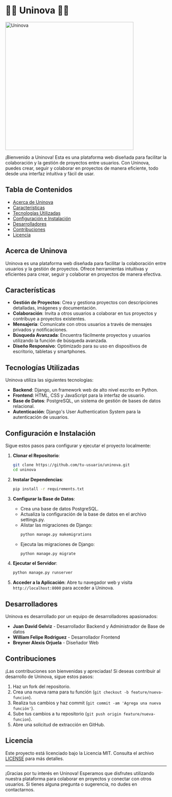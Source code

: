 # 👨‍🎓 Uninova 👩‍🎓
<img src="https://github.com/Gelviz274/Uni-nova/assets/148910408/f2034100-435f-435a-a779-74639ec6a196" alt="Uninova" width="400">

¡Bienvenido a Uninova! Esta es una plataforma web diseñada para facilitar la colaboración y la gestión de proyectos entre usuarios. Con Uninova, puedes crear, seguir y colaborar en proyectos de manera eficiente, todo desde una interfaz intuitiva y fácil de usar.

## Tabla de Contenidos

- [Acerca de Uninova](#acerca-de-uninova)
- [Características](#características)
- [Tecnologías Utilizadas](#tecnologías-utilizadas)
- [Configuración e Instalación](#configuración-e-instalación)
- [Desarrolladores](#desarrolladores)
- [Contribuciones](#contribuciones)
- [Licencia](#licencia)

## Acerca de Uninova

Uninova es una plataforma web diseñada para facilitar la colaboración entre usuarios y la gestión de proyectos. Ofrece herramientas intuitivas y eficientes para crear, seguir y colaborar en proyectos de manera efectiva.

## Características

- **Gestión de Proyectos**: Crea y gestiona proyectos con descripciones detalladas, imágenes y documentación.
- **Colaboración**: Invita a otros usuarios a colaborar en tus proyectos y contribuye a proyectos existentes.
- **Mensajería**: Comunícate con otros usuarios a través de mensajes privados y notificaciones.
- **Búsqueda Avanzada**: Encuentra fácilmente proyectos y usuarios utilizando la función de búsqueda avanzada.
- **Diseño Responsivo**: Optimizado para su uso en dispositivos de escritorio, tabletas y smartphones.

## Tecnologías Utilizadas

Uninova utiliza las siguientes tecnologías:

- **Backend**: Django, un framework web de alto nivel escrito en Python.
- **Frontend**: HTML, CSS y JavaScript para la interfaz de usuario.
- **Base de Datos**: PostgreSQL, un sistema de gestión de bases de datos relacional.
- **Autenticación**: Django's User Authentication System para la autenticación de usuarios.

## Configuración e Instalación

Sigue estos pasos para configurar y ejecutar el proyecto localmente:

1. **Clonar el Repositorio**:
    ```sh
    git clone https://github.com/tu-usuario/uninova.git
    cd uninova
    ```

2. **Instalar Dependencias**:
    ```sh
    pip install -r requirements.txt
    ```

3. **Configurar la Base de Datos**:
    - Crea una base de datos PostgreSQL.
    - Actualiza la configuración de la base de datos en el archivo settings.py.
    - Alistar las migraciones de Django:
      ```sh
      python manage.py makemigrations
      ```
    - Ejecuta las migraciones de Django:
      ```sh
      python manage.py migrate
      ```

4. **Ejecutar el Servidor**:
    ```sh
    python manage.py runserver
    ```

5. **Acceder a la Aplicación**:
    Abre tu navegador web y visita `http://localhost:8000` para acceder a Uninova.

## Desarrolladores

Uninova es desarrollado por un equipo de desarrolladores apasionados:

- **Juan David Gelviz** - Desarrollador Backend y Administrador de Base de datos
- **William Felipe Rodriguez** - Desarrollador Frontend
- **Breyner Alexis Orjuela** - Diseñador Web

## Contribuciones

¡Las contribuciones son bienvenidas y apreciadas! Si deseas contribuir al desarrollo de Uninova, sigue estos pasos:

1. Haz un fork del repositorio.
2. Crea una nueva rama para tu función (`git checkout -b feature/nueva-funcion`).
3. Realiza tus cambios y haz commit (`git commit -am 'Agrega una nueva función'`).
4. Sube tus cambios a tu repositorio (`git push origin feature/nueva-funcion`).
5. Abre una solicitud de extracción en GitHub.

## Licencia

Este proyecto está licenciado bajo la Licencia MIT. Consulta el archivo [LICENSE](LICENSE) para más detalles.

---

¡Gracias por tu interés en Uninova! Esperamos que disfrutes utilizando nuestra plataforma para colaborar en proyectos y conectar con otros usuarios. Si tienes alguna pregunta o sugerencia, no dudes en contactarnos.
